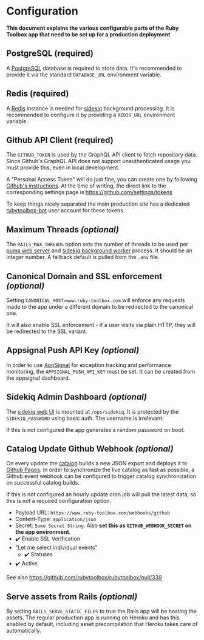 # Configuration

**This document explains the various configurable parts of the Ruby Toolbox app that need to be set up for a production deployment**

## PostgreSQL (**required**)

A [PostgreSQL][postgresql] database is required to store data. It's recommended to provide it via the standard `DATABASE_URL` environment variable.

## Redis (**required**)

A [Redis][redis] instance is needed for [sidekiq][sidekiq] background processing. It is recommended to configure it by providing a `REDIS_URL` environment variable.

## Github API Client (**required**)

The `GITHUB_TOKEN` is used by the GraphQL API client to fetch repository data.
Since Github's GraphQL API does not support unauthenticated usage you must provide this, even in local development.

A "Personal Access Token" will do just fine, you can create one by following [Github's instructions](https://help.github.com/articles/creating-a-personal-access-token-for-the-command-line/). At the time of writing, the direct link to the corresponding settings page is https://github.com/settings/tokens

To keep things nicely separated the main production site has a dedicated [rubytoolbox-bot](https://github.com/rubytoolbox-bot) user account for these tokens.

## Maximum Threads *(optional)*

The `RAILS_MAX_THREADS` option sets the number of threads to be used per [puma web server][puma] and [sidekiq background worker][sidekiq] process. It should be an integer number. A fallback default is pulled from the `.env` file.

## Canonical Domain and SSL enforcement *(optional)*

Setting `CANONICAL_HOST=www.ruby-toolbox.com` will enforce any requests made to the app under a different domain to be redirected to the canonical one.

It will also enable SSL enforcement - if a user visits via plain HTTP, they will be redirected to the SSL variant.

## Appsignal Push API Key *(optional)*

In order to use [AppSignal][appsignal] for exception tracking and performance monitoring, the `APPSIGNAL_PUSH_API_KEY` must be set. It can be created from the appsignal dashboard.

## Sidekiq Admin Dashboard *(optional)*

The [sidekiq web UI](sidekiq-web) is mounted at `/ops/sidekiq`. It is protected by the `SIDEKIQ_PASSWORD` using basic auth. The username is irrelevant.

If this is not configured the app generates a random password on boot.

## Catalog Update Github Webhook *(optional)*

On every update the [catalog][catalog] builds a new JSON export and deploys it to [Github Pages][catalog-gh-pages]. In order to synchronize the live catalog as fast as possible, a Github event webhook can be configured to trigger catalog synchronization on successful catalog builds.

If this is not configured an hourly update cron job will pull the latest data, so this is not a required configuration option.

* Payload URL: `https://www.ruby-toolbox.com/webhooks/github`
* Content-Type: `application/json`
* Secret: `Some Secret String`. Also **set this as `GITHUB_WEBHOOK_SECRET` on the app environment**.
* :heavy_check_mark: Enable SSL Verification
* "Let me select individual events"
  - :heavy_check_mark: Statuses
* :heavy_check_mark: Active

See also https://github.com/rubytoolbox/rubytoolbox/pull/339

## Serve assets from Rails *(optional)*

By setting `RAILS_SERVE_STATIC_FILES` to true the Rails app will be hosting the assets. The regular production app is running on Heroku and has this enabled by default, including asset precompilation that Heroku takes care of automatically.

[appsignal]: https://appsignal.com/
[catalog-gh-pages]: https://rubytoolbox.github.io/catalog
[catalog]: https://github.com/rubytoolbox/catalog
[postgresql]: https://www.postgresql.org/
[puma]: http://ruby-toolbox.com/projects/puma
[redis]: https://redis.io/
[sidekiq-web]: https://github.com/mperham/sidekiq/wiki/Monitoring#web-ui
[sidekiq]: http://ruby-toolbox.com/projects/sidekiq
